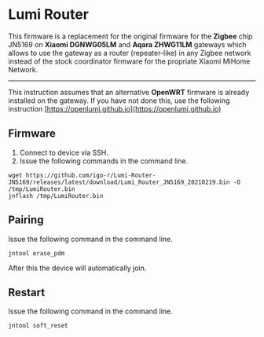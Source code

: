 # Lumi Router

This firmware is a replacement for the original firmware for the __Zigbee__ chip JN5169 on __Xiaomi DGNWG05LM__ and __Aqara ZHWG11LM__ gateways which allows to use the gateway as a router (repeater-like) in any Zigbee network instead of the stock coordinator firmware for the propriate Xiaomi MiHome Network.

---

This instruction assumes that an alternative __OpenWRT__ firmware is already installed on the gateway. If you have not done this, use the following instruction [https://openlumi.github.io](https://openlumi.github.io)

## Firmware

1. Connect to device via SSH.
2. Issue the following commands in the command line.

```shell
wget https://github.com/igo-r/Lumi-Router-JN5169/releases/latest/download/Lumi_Router_JN5169_20210219.bin -O /tmp/LumiRouter.bin 
jnflash /tmp/LumiRouter.bin
```

## Pairing

Issue the following command in the command line.

```shell
jntool erase_pdm
```

After this the device will automatically join.

## Restart

Issue the following command in the command line.

```shell
jntool soft_reset
```

